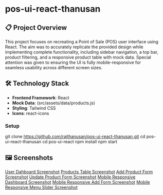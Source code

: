 # pos-ui-react-thanusan


## 📋 Project Overview
This project focuses on recreating a Point of Sale (POS) user interface using React. The aim was to accurately replicate the provided design while implementing complete functionality, including sidebar navigation, a top bar, product filtering, and a responsive product table with mock data. Special attention was given to ensuring the UI is fully mobile-responsive for seamless usability across different screen sizes.

## 🛠️ Technology Stack
- **Frontend Framework**: React
- **Mock Data**: (src/assets/data/products.js)
- **Styling**: Tailwind CSS
- **Icons**: react-icons

### Setup
git clone https://github.com/rajthanusan/pos-ui-react-thanusan.git
cd pos-ui-react-thanusan
cd pos-ui-react
npm install
npm start

## 🖼️ Screenshots
[User Dahboard Screenshot](src/assets/dashboard_ui.png)
[Products Table Screenshot](src/assets/table_ui.png)
[Add Product Form Screenshot](src/assets/form_ui.png)
[Update Product Form Screenshot](src/assets/update_ui.png)
[Mobile Responsive Dashboard Screenshot](src/assets/responsive_dashboard.png)
[Mobile Responsive Add Form Screenshot](src/assets/responsive_form.png)
[Mobile Responsive Menu Slider Screenshot](src/assets/responsive_slider.png)



